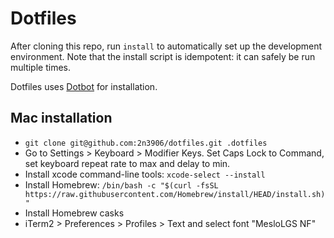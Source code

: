 Dotfiles
========

After cloning this repo, run `install` to automatically set up the development
environment. Note that the install script is idempotent: it can safely be run
multiple times.

Dotfiles uses [Dotbot][dotbot] for installation.

[dotbot]: https://github.com/anishathalye/dotbot

## Mac installation

 * `git clone git@github.com:2n3906/dotfiles.git .dotfiles`
 * Go to Settings > Keyboard > Modifier Keys.  Set Caps Lock to Command, set keyboard repeat rate to max and delay to min.
 * Install xcode command-line tools: `xcode-select --install`
 * Install Homebrew: `/bin/bash -c "$(curl -fsSL https://raw.githubusercontent.com/Homebrew/install/HEAD/install.sh)"`
 * Install Homebrew casks
 * iTerm2 > Preferences > Profiles > Text and select font "MesloLGS NF"
